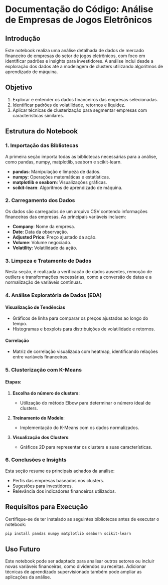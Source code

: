 # Documentação do Código: Análise de Empresas de Jogos Eletrônicos

## Introdução
Este notebook realiza uma análise detalhada de dados de mercado financeiro de empresas do setor de jogos eletrônicos, com foco em identificar padrões e insights para investidores. A análise inclui desde a exploração dos dados até a modelagem de clusters utilizando algoritmos de aprendizado de máquina.

## Objetivo
1. Explorar e entender os dados financeiros das empresas selecionadas.
2. Identificar padrões de volatilidade, retornos e liquidez.
3. Aplicar técnicas de clusterização para segmentar empresas com características similares.

## Estrutura do Notebook

### 1. Importação das Bibliotecas
A primeira seção importa todas as bibliotecas necessárias para a análise, como pandas, numpy, matplotlib, seaborn e scikit-learn.
- **pandas**: Manipulação e limpeza de dados.
- **numpy**: Operações matemáticas e estatísticas.
- **matplotlib e seaborn**: Visualizações gráficas.
- **scikit-learn**: Algoritmos de aprendizado de máquina.

### 2. Carregamento dos Dados
Os dados são carregados de um arquivo CSV contendo informações financeiras das empresas. As principais variáveis incluem:
- **Company**: Nome da empresa.
- **Date**: Data da observação.
- **Adjusted Price**: Preço ajustado da ação.
- **Volume**: Volume negociado.
- **Volatility**: Volatilidade da ação.

### 3. Limpeza e Tratamento de Dados
Nesta seção, é realizada a verificação de dados ausentes, remoção de outliers e transformações necessárias, como a conversão de datas e a normalização de variáveis contínuas.

### 4. Análise Exploratória de Dados (EDA)
#### Visualização de Tendências
- Gráficos de linha para comparar os preços ajustados ao longo do tempo.
- Histogramas e boxplots para distribuições de volatilidade e retornos.

#### Correlação
- Matriz de correlação visualizada com heatmap, identificando relações entre variáveis financeiras.

### 5. Clusterização com K-Means
#### Etapas:
1. **Escolha do número de clusters**:
   - Utilização do método Elbow para determinar o número ideal de clusters.

2. **Treinamento do Modelo**:
   - Implementação do K-Means com os dados normalizados.

3. **Visualização dos Clusters**:
   - Gráficos 2D para representar os clusters e suas características.

### 6. Conclusões e Insights
Esta seção resume os principais achados da análise:
- Perfis das empresas baseados nos clusters.
- Sugestões para investidores.
- Relevância dos indicadores financeiros utilizados.

## Requisitos para Execução
Certifique-se de ter instalado as seguintes bibliotecas antes de executar o notebook:
```bash
pip install pandas numpy matplotlib seaborn scikit-learn
```

## Uso Futuro
Este notebook pode ser adaptado para analisar outros setores ou incluir novas variáveis financeiras, como dividendos ou receitas. Adicionar técnicas de aprendizado supervisionado também pode ampliar as aplicações da análise.

